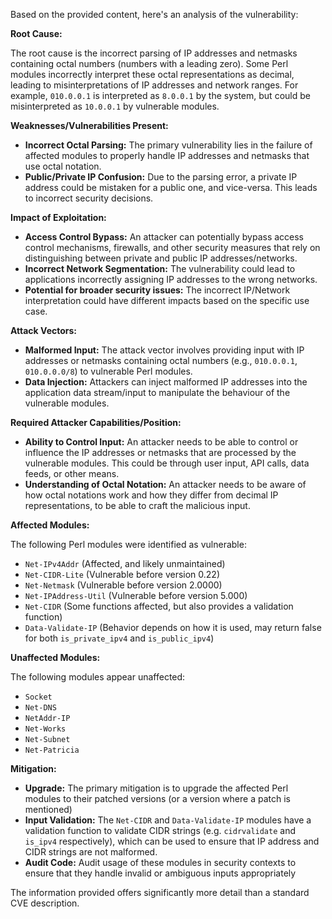 Based on the provided content, here's an analysis of the vulnerability:

**Root Cause:**

The root cause is the incorrect parsing of IP addresses and netmasks containing octal numbers (numbers with a leading zero). Some Perl modules incorrectly interpret these octal representations as decimal, leading to misinterpretations of IP addresses and network ranges. For example, `010.0.0.1` is interpreted as `8.0.0.1` by the system, but could be misinterpreted as `10.0.0.1` by vulnerable modules.

**Weaknesses/Vulnerabilities Present:**

*   **Incorrect Octal Parsing:**  The primary vulnerability lies in the failure of affected modules to properly handle IP addresses and netmasks that use octal notation.
*   **Public/Private IP Confusion:**  Due to the parsing error, a private IP address could be mistaken for a public one, and vice-versa. This leads to incorrect security decisions.

**Impact of Exploitation:**

*   **Access Control Bypass:** An attacker can potentially bypass access control mechanisms, firewalls, and other security measures that rely on distinguishing between private and public IP addresses/networks.
*   **Incorrect Network Segmentation:**  The vulnerability could lead to applications incorrectly assigning IP addresses to the wrong networks.
*   **Potential for broader security issues:** The incorrect IP/Network interpretation could have different impacts based on the specific use case.

**Attack Vectors:**

*   **Malformed Input:** The attack vector involves providing input with IP addresses or netmasks containing octal numbers (e.g., `010.0.0.1`, `010.0.0.0/8`) to vulnerable Perl modules.
*   **Data Injection:** Attackers can inject malformed IP addresses into the application data stream/input to manipulate the behaviour of the vulnerable modules.

**Required Attacker Capabilities/Position:**

*   **Ability to Control Input:** An attacker needs to be able to control or influence the IP addresses or netmasks that are processed by the vulnerable modules. This could be through user input, API calls, data feeds, or other means.
*   **Understanding of Octal Notation:** An attacker needs to be aware of how octal notations work and how they differ from decimal IP representations, to be able to craft the malicious input.

**Affected Modules:**

The following Perl modules were identified as vulnerable:
*   `Net-IPv4Addr` (Affected, and likely unmaintained)
*   `Net-CIDR-Lite` (Vulnerable before version 0.22)
*  `Net-Netmask` (Vulnerable before version 2.0000)
*  `Net-IPAddress-Util` (Vulnerable before version 5.000)
* `Net-CIDR` (Some functions affected, but also provides a validation function)
* `Data-Validate-IP` (Behavior depends on how it is used, may return false for both `is_private_ipv4` and `is_public_ipv4`)

**Unaffected Modules:**

The following modules appear unaffected:
* `Socket`
* `Net-DNS`
* `NetAddr-IP`
* `Net-Works`
* `Net-Subnet`
* `Net-Patricia`

**Mitigation:**

*   **Upgrade:**  The primary mitigation is to upgrade the affected Perl modules to their patched versions (or a version where a patch is mentioned)
*   **Input Validation:** The `Net-CIDR` and `Data-Validate-IP` modules have a validation function to validate CIDR strings (e.g. `cidrvalidate` and `is_ipv4` respectively), which can be used to ensure that IP address and CIDR strings are not malformed.
*   **Audit Code:** Audit usage of these modules in security contexts to ensure that they handle invalid or ambiguous inputs appropriately

The information provided offers significantly more detail than a standard CVE description.